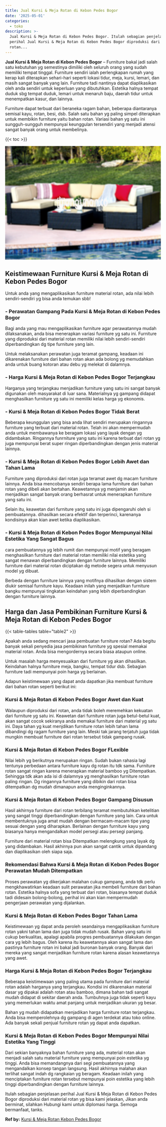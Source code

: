 ```yaml
---
title: Jual Kursi & Meja Rotan di Kebon Pedes Bogor
date: '2025-05-01'
categories:
  - toko
description: >-
  Jual Kursi & Meja Rotan di Kebon Pedes Bogor. Itulah sebagian penjelasan
  perihal Jual Kursi & Meja Rotan di Kebon Pedes Bogor diproduksi dari material
  rotan...
---
```


**Jual Kursi & Meja Rotan di Kebon Pedes Bogor** – Furniture bakal jadi salah satu kebutuhan yg semestinya dimiliki oleh seluruh orang yang sudah memiliki tempat tinggal. Furniture sendiri ialah perlengkapan rumah yang kerap kali diterapkan sehari-hari seperti lokasi tidur, meja, kursi, lemari, dan masih sangat banyak yang lain. Furniture tadi nantinya dapat diaplikasikan oleh anda sendiri untuk keperluan yang dibutuhkan. Estetika halnya tempat duduk sbg tempat duduk, lemari untuk menaruh baju, daerah tidur untuk menempatkan kasur, dan lainnya.

Furniture dapat terbuat dari beraneka ragam bahan, beberapa diantaranya semisal kayu, rotan, besi, dsb. Salah satu bahan yg paling simpel diterapkan untuk membikin furniture yaitu bahan rotan. Variasi bahan yg satu ini sungguh-sungguh mempunyai keunggulan tersendiri yang menjadi atensi sangat banyak orang untuk membelinya.

{{< toc >}}

![Jual Kursi & Meja Rotan di Kebon Pedes Bogor](/images/kursi-meja-rotan-murah30.png)

## Keistimewaan Furniture Kursi & Meja Rotan di Kebon Pedes Bogor

Untuk anda yang mengaplikasikan furniture material rotan, ada nilai lebih sendiri-sendiri yg bisa anda temukan sbb!

### \- Perawatan Gampang Pada Kursi & Meja Rotan di Kebon Pedes Bogor

Bagi anda yang mau mengaplikasikan furniture agar perawatannya mudah dilaksanakan, anda bisa menerapkan variasi furniture yg satu ini. Furniture yang diproduksi dari material rotan memiliki nilai lebih sendiri-sendiri diperbandingkan dg tipe furniture yang lain.

Untuk melaksanakan perawatan juga teramat gampang, keadaan ini dikarenakan furniture dari bahan rotan akan ada bolong yg memudahkan anda untuk buang kotoran atau debu yg melekat di dalamnya.

### \- Harga Kursi & Meja Rotan di Kebon Pedes Bogor Terjangkau

Harganya yang terjangkau menjadikan furniture yang satu ini sangat banyak digunakan oleh masyarakat di luar sana. Materialnya yg gampang didapat menghasilkan furniture yg satu ini memiliki kelas harga yg ekonomis.

### \- Kursi & Meja Rotan di Kebon Pedes Bogor Tidak Berat

Beberapa keunggulan yang bisa anda lihat sendiri merupakan ringannya furniture yang terbuat dari material rotan. Telah ini akan mempermudah anda untuk membawanya ke beragam lokasi yang layak dengan yg didambakan. Ringannya funrniture yang satu ini karena terbuat dari rotan yg juga mempunyai berat super ringan diperbandingkan dengan jenis material lainnya.

### \- Kursi & Meja Rotan di Kebon Pedes Bogor Lebih Awet dan Tahan Lama

Furniture yang diproduksi dari rotan juga teramat awet dg macam furniture lainnya. Anda bisa mencobanya sendiri berapa lama furniture dari bahan rotan yang dibeli akan bertahan. Keawetannya yg menjamin akan menjadikan sangat banyak orang berhasrat untuk menerapkan furniture yang satu ini.

Selain itu, keawetan dari furniture yang satu ini juga dipengaruhi oleh si pembuatannya. dihasilkan secara efektif dan terperinci, karenanya kondisinya akan kian awet ketika diaplikasikan.

### \- Kursi & Meja Rotan di Kebon Pedes Bogor Mempunyai Nilai Estetika Yang Sangat Bagus

cara pembuatannya yg lebih rumit dan mempunyai motif yang beragam menghasilkan furniture dari material rotan memiliki nilai estetika yang sangat menawan diperbandingkan dengan furniture lainnya. Memiliki furniture dari material rotan diciptakan dg metode segera untuk menyusun model yg dibuat.

Berbeda dengan furniture lainnya yang motifnya dihasilkan dengan sistem diukir semisal furniture kayu. Keadaan inilah yang menjadikan furniture bangku mempunyai tingkatan keindahan yang lebih diperbandingkan dengan furniture lainnya.

## Harga dan Jasa Pembikinan Furniture Kursi & Meja Rotan di Kebon Pedes Bogor

{{< table-tables table="table2" >}}

Apakah anda sedang mencari jasa pembuatan furniture rotan? Ada begitu banyak sekali penyedia jasa pembikinan furniture yg spesial memakai material rotan. Anda bisa mengordernya secara biasa ataupun online.

Untuk masalah harga menyesuaikan dari furniture yg akan dihasilkan. Keindahan halnya furniture meja, bangku, tempat tidur dsb. Sebagian furniture tadi mempunyai poin harga yg berlainan.

Adapun keistimewaan yang dapat anda dapatkan jika membuat furniture dari bahan rotan seperti berikut ini:

### Kursi & Meja Rotan di Kebon Pedes Bogor Awet dan Kuat

Walaupun diproduksi dari rotan, anda tidak boleh meremehkan kekuatan dari furniture yg satu ini. Keawetan dari furniture rotan juga betul-betul kuat, akan sangat cocok sekiranya anda memakai furniture dari material yg satu ini. Daya tahan yg kuat menjdikan furniture rotan lebih tahan lama dibandingi dg ragam furniture yang lain. Meski tak jarang terjatuh juga tidak mungkin membuat furniture dari rotan tersebut tidak gampang rusak.

### Kursi & Meja Rotan di Kebon Pedes Bogor FLexible

Nilai lebih yg berikutnya merupakan ringan. Sudah bukan rahasia lagi tentunya perbedaan antara furniture kayu dg rotan itu tdk sama. Furniture rotan sangat ringan karena menerapkan material bamboo yg Ditempatkan. Sehingga tdk akan ada isi di dalamnya yg menghasilkan furniture rotan paling ringan. Dg ringannya furniture yang dibikin dari rotan bisa ditempatkan dg mudah dimanapun anda menginginkannya.

### Kursi & Meja Rotan di Kebon Pedes Bogor Gampang Disusun

Hasil akhirnya furniture dari rotan terbilang teramat membutuhkan ketelitian yang sangat tinggi diperbandingkan dengan furniture yang lain. Cara untuk membentuknya juga amat mudah dengan bermacam-macam tipe yang sesuai dengan yang diharapkan. Berlainan dengan furniture kayu yang biasanya hanya mengandalkan model persegi atau persegi panjang.

Furniture dari material rotan bisa Ditempatkan melengkung yang layak dg yang didambakan. Hasil akhirnya pun akan sangat cantik untuk dipandang dan diaplikasikan oleh siapa saja.

### Rekomendasi Bahwa Kursi & Meja Rotan di Kebon Pedes Bogor Perawatan Mudah Ditempatkan

Proses perawatan yg dikerjakan malahan cukup gampang, anda tdk perlu mengkhawatirkan keadaan sulit perawatan jika membeli furniture dari bahan rotan. Estetika halnya sofa yang terbuat dari rotan, biasanya tempat duduk tadi didesain bolong-bolong, perihal ini akan kian mempermudah pengerjaan perawatan yang dijalankan.

### Kursi & Meja Rotan di Kebon Pedes Bogor Tahan Lama

Keistimewaan yg dapat anda peroleh seandainya mengaplikasikan furniture rotan yakni tahan lama dan juga tidak mudah rusak. Bahan yang satu ini cukup berkualitas, apalagi apabila progres pembuatannya dilakukan dengan cara yg lebih bagus. Oleh karena itu keawetannya akan sangat lama dan pastinya furniture rotan ini bakal jadi buronan banyak orang. Banyak dari mereka yang sangat menjadikan furniture rotan karena alasan keawetannya yang awet.

### Harga Kursi & Meja Rotan di Kebon Pedes Bogor Terjangkau

Beberapa keistimewaan yang paling utama pada furniture dari material rotan adalah harganya yang terjangkau. Kondisi ini dikarenakan material dasar yg dipakai adalah rotan atau bamboo, dimana bahan tadi sangat mudah didapat di sekitar daerah anda. Tumbuhnya juga tidak seperti kayu yang memerlukan waktu amat panjang untuk menjadikan ukuran yg besar.

Bahan yg mudah didapatkan menjadikan harga furniture rotan terjangkau. Anda bisa memperolehnya dg gampang di agen terdekat atau toko online. Ada banyak sekali penjual furniture rotan yg dapat anda dapatkan.

### Kursi & Meja Rotan di Kebon Pedes Bogor Mempunyai Nilai Estetika Yang Tinggi

Dari sekian banyaknya bahan furniture yang ada, material rotan akan menjadi salah satu material furniture yang mempunyai poin estetika yg tinggi. Anda bisa memandangnya dari segi pembuatannya yang mengandalkan konsep tangan langsung. Hasil akhirnya malahan akan terlihat sangat indah dg rangkaian yg beragam. Keadaan inilah yang menciptakan furniture rotan tersebut mempunyai poin estetika yang lebih tinggi diperbandingkan dengan furniture lainnya.

Itulah sebagian penjelasan perihal Jual Kursi & Meja Rotan di Kebon Pedes Bogor diproduksi dari material rotan yg bisa kami jelaskan, Jikan anda berminat, silahkan Hubungi kami untuk diplomasi harga. Semoga bermanfaat, tanks.

**Ref by:** [Kursi & Meja Rotan Kebon Pedes Bogor](https://id.wikipedia.org/wiki/Kursi)
